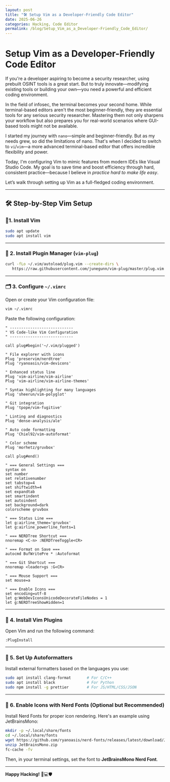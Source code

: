 ```yaml
---
layout: post
title: "🛠️ Setup Vim as a Developer-Friendly Code Editor"
date: 2025-06-26
categories: Hacking, Code Editor
permalink: /blog/Setup_Vim_as_a_Developer-Friendly_Code_Editor/
---
```


# Setup Vim as a Developer-Friendly Code Editor

If you're a developer aspiring to become a security researcher, using prebuilt OSINT tools is a great start. But to truly innovate—modifying existing tools or building your own—you need a powerful and efficient coding environment.

In the field of infosec, the terminal becomes your second home. While terminal-based editors aren't the most beginner-friendly, they are essential tools for any serious security researcher. Mastering them not only sharpens your workflow but also prepares you for real-world scenarios where GUI-based tools might not be available.

I started my journey with `nano`—simple and beginner-friendly. But as my needs grew, so did the limitations of nano. That's when I decided to switch to `vi`/`vim`—a more advanced terminal-based editor that offers incredible flexibility and power.

Today, I'm configuring Vim to mimic features from modern IDEs like Visual Studio Code. My goal is to save time and boost efficiency through hard, consistent practice—because I believe in _practice hard to make life easy_.

Let’s walk through setting up Vim as a full-fledged coding environment.

---

## 🛠️ Step-by-Step Vim Setup

### 🔧1. Install Vim

```bash
sudo apt update
sudo apt install vim
```

---

### 🧱 2. Install Plugin Manager (`vim-plug`)

```bash
curl -fLo ~/.vim/autoload/plug.vim --create-dirs \
   https://raw.githubusercontent.com/junegunn/vim-plug/master/plug.vim
```

---

### 🗂️ 3. Configure `~/.vimrc`

Open or create your Vim configuration file:

```bash
vim ~/.vimrc
```

Paste the following configuration:

```vim
" ----------------------------
" VS Code-like Vim Configuration
" ----------------------------

call plug#begin('~/.vim/plugged')

" File explorer with icons
Plug 'preservim/nerdtree'
Plug 'ryanoasis/vim-devicons'

" Enhanced status line
Plug 'vim-airline/vim-airline'
Plug 'vim-airline/vim-airline-themes'

" Syntax highlighting for many languages
Plug 'sheerun/vim-polyglot'

" Git integration
Plug 'tpope/vim-fugitive'

" Linting and diagnostics
Plug 'dense-analysis/ale'

" Auto code formatting
Plug 'Chiel92/vim-autoformat'

" Color scheme
Plug 'morhetz/gruvbox'

call plug#end()

" === General Settings ===
syntax on
set number
set relativenumber
set tabstop=4
set shiftwidth=4
set expandtab
set smartindent
set autoindent
set background=dark
colorscheme gruvbox

" === Status Line ===
let g:airline_theme='gruvbox'
let g:airline_powerline_fonts=1

" === NERDTree Shortcut ===
nnoremap <C-n> :NERDTreeToggle<CR>

" === Format on Save ===
autocmd BufWritePre * :Autoformat

" === Git Shortcut ===
nnoremap <leader>gs :G<CR>

" === Mouse Support ===
set mouse=a

" === Enable Icons ===
set encoding=utf-8
let g:WebDevIconsUnicodeDecorateFileNodes = 1
let g:NERDTreeShowHidden=1
```

---

### 🔌 4. Install Vim Plugins

Open Vim and run the following command:

```vim
:PlugInstall
```

---

### 🧼 5. Set Up Autoformatters

Install external formatters based on the languages you use:

```bash
sudo apt install clang-format       # For C/C++
sudo apt install black              # For Python
sudo npm install -g prettier        # For JS/HTML/CSS/JSON
```

---

### 🎨 6. Enable Icons with Nerd Fonts (Optional but Recommended)

Install Nerd Fonts for proper icon rendering. Here's an example using JetBrainsMono:

```bash
mkdir -p ~/.local/share/fonts
cd ~/.local/share/fonts
wget https://github.com/ryanoasis/nerd-fonts/releases/latest/download/JetBrainsMono.zip
unzip JetBrainsMono.zip
fc-cache -fv
```

Then, in your terminal settings, set the font to **JetBrainsMono Nerd Font**.

---

**Happy Hacking!** 🐧💻🛡️
